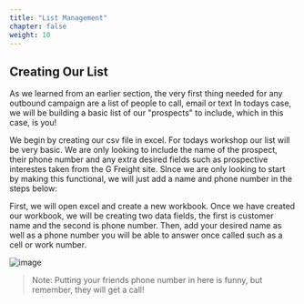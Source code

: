 ```yaml
---
title: "List Management"
chapter: false
weight: 10
---
```


## Creating Our List

As we learned from an earlier section, the very first thing needed for any outbound campaign are a list of people to call, email or text In todays case, we will be building a basic list of our "prospects" to include, which in this case, is you!

We begin by creating our csv file in excel. For todays workshop our list will be very basic. We are only looking to include the name of the prospect, their phone number and any extra desired fields such as prospective interestes taken from the G Freight site. SInce we are only looking to start by making this functional, we will just add a name and phone number in the steps below:

First, we will open excel and create a new workbook. Once we have created our workbook, we will be creating two data fields, the first is customer name and the second is phone number. Then, add your desired name as well as a phone number you will be able to answer once called such as a cell or work number.

![image](/images/listdatafield.png)

> Note: Putting your friends phone number in here is funny, but remember, they will get a call!
